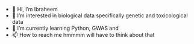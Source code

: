 - 👋 Hi, I’m Ibraheem
- 👀 I’m interested in biological data specifically genetic and toxicological data
- 🌱 I’m currently learning Python, GWAS and
- 📫 How to reach me hmmmm will have to think about that

<!---
idakilah/idakilah is a ✨ special ✨ repository because its `README.md` (this file) appears on your GitHub profile.
You can click the Preview link to take a look at your changes.
--->
